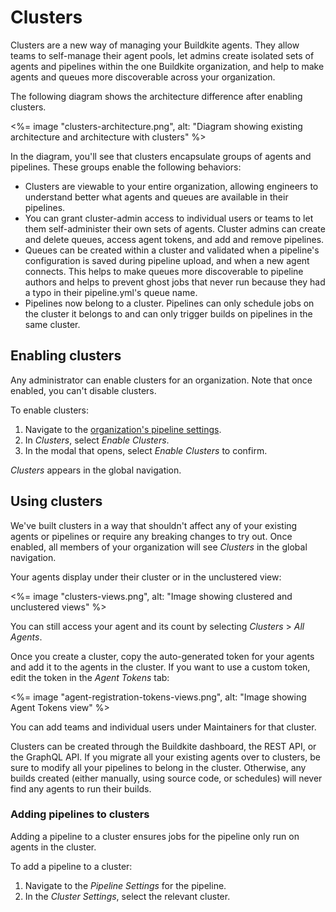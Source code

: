 # Clusters

Clusters are a new way of managing your Buildkite agents. They allow teams to self-manage their agent pools, let admins create isolated sets of agents and pipelines within the one Buildkite organization, and help to make agents and queues more discoverable across your organization.

The following diagram shows the architecture difference after enabling clusters.

<%= image "clusters-architecture.png", alt: "Diagram showing existing architecture and architecture with clusters" %>

In the diagram, you'll see that clusters encapsulate groups of agents and pipelines. These groups enable the following behaviors:

* Clusters are viewable to your entire organization, allowing engineers to understand better what agents and queues are available in their pipelines.
* You can grant cluster-admin access to individual users or teams to let them self-administer their own sets of agents. Cluster admins can create and delete queues, access agent tokens, and add and remove pipelines.
* Queues can be created within a cluster and validated when a pipeline's configuration is saved during pipeline upload, and when a new agent connects. This helps to make queues more discoverable to pipeline authors and helps to prevent ghost jobs that never run because they had a typo in their pipeline.yml's queue name.
* Pipelines now belong to a cluster. Pipelines can only schedule jobs on the cluster it belongs to and can only trigger builds on pipelines in the same cluster.

## Enabling clusters

Any administrator can enable clusters for an organization. Note that once enabled, you can't disable clusters.

To enable clusters:

1. Navigate to the [organization's pipeline settings](https://buildkite.com/organizations/~/pipeline-settings).
1. In _Clusters_, select _Enable Clusters_.
1. In the modal that opens, select _Enable Clusters_ to confirm.

_Clusters_ appears in the global navigation.

## Using clusters

We've built clusters in a way that shouldn't affect any of your existing agents or pipelines or require any breaking changes to try out. Once enabled, all members of your organization will see _Clusters_ in the global navigation.

Your agents display under their cluster or in the unclustered view:

<%= image "clusters-views.png", alt: "Image showing clustered and unclustered views" %>

You can still access your agent and its count by selecting _Clusters_ > _All Agents_.

Once you create a cluster, copy the auto-generated token for your agents and add it to the agents in the cluster. If you want to use a custom token, edit the token in the _Agent Tokens_ tab:

<%= image "agent-registration-tokens-views.png", alt: "Image showing Agent Tokens view" %>

You can add teams and individual users under Maintainers for that cluster.

Clusters can be created through the Buildkite dashboard, the REST API, or the GraphQL API. If you migrate all your existing agents over to clusters, be sure to modify all your pipelines to belong in the cluster. Otherwise, any builds created (either manually, using source code, or schedules) will never find any agents to run their builds.

### Adding pipelines to clusters

Adding a pipeline to a cluster ensures jobs for the pipeline only run on agents in the cluster.

To add a pipeline to a cluster:

1. Navigate to the _Pipeline Settings_ for the pipeline.
1. In the _Cluster Settings_, select the relevant cluster.
